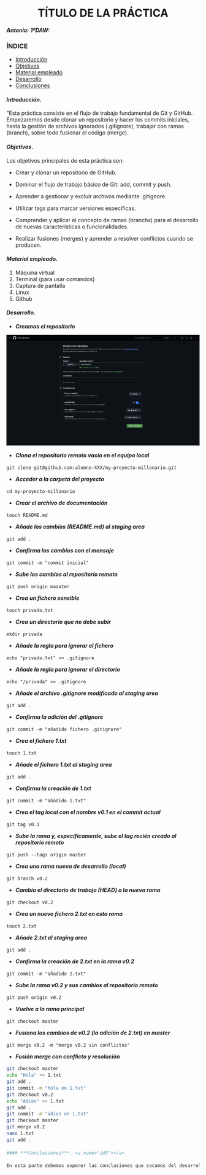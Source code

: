 
<center>

# TÍTULO DE LA PRÁCTICA


</center>

***Antonio:***
***1ºDAW:*** 

### ÍNDICE

+ [Introducción](#id1)
+ [Objetivos](#id2)
+ [Material empleado](#id3)
+ [Desarrollo](#id4)
+ [Conclusiones](#id5)


#### ***Introducción***. <a name="id1"></a>

"Esta práctica consiste en el flujo de trabajo fundamental de Git y GitHub. Empezaremos desde clonar un repositorio y hacer los commits iniciales, hasta la gestión de archivos ignorados (.gitignore), trabajar con ramas (branch), sobre todo fusionar el código (merge).

#### ***Objetivos***. <a name="id2"></a>

Los objetivos principales de esta práctica son:

- Crear y clonar un repositorio de GitHub.

- Dominar el flujo de trabajo básico de Git: add, commit y push.

- Aprender a gestionar y excluir archivos mediante .gitignore.

- Utilizar tags para marcar versiones específicas.

- Comprender y aplicar el concepto de ramas (branchs) para el desarrollo de nuevas características o funcionalidades.

- Realizar fusiones (merges) y aprender a resolver conflictos cuando se producen.

#### ***Material empleado***. <a name="id3"></a>

1. Máquina virtual
2. Terminal (para usar comandos)
3. Captura de pantalla
4. Linux
5. Github 

#### ***Desarrollo***. <a name="id4"></a>

- ***Creamos el repositorio*** 

![Mi Foto](img/crear-repo.png)


- ***Clona el repositorio remoto vacío en el equipo local***

```git clone git@github.com:alumno-XXX/my-proyecto-millonario.git```
- ***Acceder a la carpeta del proyecto***

```cd my-proyecto-millonario```
- ***Crear el archivo de documentación***

```touch README.md```
- ***Añade los cambios (README.md) al staging area***

```git add .```
- ***Confirma los cambios con el mensaje***

```git commit -m "commit inicial"```
- ***Sube los cambios al repositorio remoto***

```git push origin masater```

- ***Crea un fichero sensible***

```touch privado.txt```
- ***Crea un directorio que no debe subir***

```mkdir privada```
- ***Añade la regla para ignorar el fichero***

```echo "privado.txt" >> .gitignore```
- ***Añade la regla para ignorar el directorio***

```echo "/privada" >> .gitignore```
- ***Añade el archivo .gitignore modificado al staging area***

```git add .```
- ***Confirma la adición del .gitignore***

```git commit -m "añadido fichero .gitignore"```
- ***Crea el fichero 1.txt***

```touch 1.txt```
- ***Añade el fichero 1.txt al staging area***

```git add .```
- ***Confirma la creación de 1.txt***

```git commit -m "añadido 1.txt"```
- ***Crea el tag local con el nombre v0.1 en el commit actual***

```git tag v0.1```
- ***Sube la rama y, específicamente, sube el tag recién creado al repositorio remoto***

```git push --tags origin master```
- ***Crea una rama nueva de desarrollo (local)***

```git branch v0.2```
- ***Cambia el directorio de trabajo (HEAD) a la nueva rama***

```git checkout v0.2```
- ***Crea un nuevo fichero 2.txt en esta rama***

```touch 2.txt```
- ***Añade 2.txt al staging area***

```git add .```
- ***Confirma la creación de 2.txt en la rama v0.2***

```git commit -m "añadido 2.txt"```
- ***Sube la rama v0.2 y sus cambios al repositorio remoto***

```git push origin v0.2```
- ***Vuelve a la rama principal***

```git checkout master```
- ***Fusiona los cambios de v0.2 (la adición de 2.txt) en master***

```git merge v0.2 -m "merge v0.2 sin conflictos"```
- ***Fusión merge con conflicto y resolución***

```bash
git checkout master
echo "Hola" >> 1.txt
git add .
git commit -m "hola en 1.txt"
git checkout v0.2
echo "Adios" >> 1.txt
git add .
git commit -m "adios en 1.txt"
git checkout master
git merge v0.2
nano 1.txt
git add .

#### ***Conclusiones***. <a name="id5"></a>

En esta parte debemos exponer las conclusiones que sacamos del desarrollo de la prácica.
